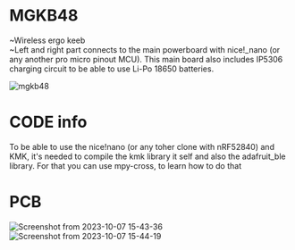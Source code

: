 # MGKB48
~Wireless ergo keeb <br>
~Left and right part connects to the main powerboard with nice!_nano (or any another pro micro pinout MCU). This main board also includes IP5306 charging circuit to be able to use Li-Po 18650 batteries.

![mgkb48](https://github.com/BacaR00T/MGKB48/assets/81833517/43564939-5fd0-44ae-843e-08f6653fc776)


# CODE info
To be able to use the nice!nano (or any toher clone with nRF52840) and KMK, it's needed to compile the kmk library it self and also the adafruit_ble library. For that you can use mpy-cross, to learn how to do that


# PCB
![Screenshot from 2023-10-07 15-43-36](https://github.com/BacaR00T/MGKB48/assets/81833517/d8f7f681-150d-416c-a624-c4bb8dc74a29)
![Screenshot from 2023-10-07 15-44-19](https://github.com/BacaR00T/MGKB48/assets/81833517/eddfc508-3062-4606-a9ec-e8fb9a15d32b)
